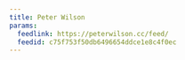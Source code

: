 ```yaml
---
title: Peter Wilson
params:
  feedlink: https://peterwilson.cc/feed/
  feedid: c75f753f50db6496654ddce1e8c4f0ec
---
```

